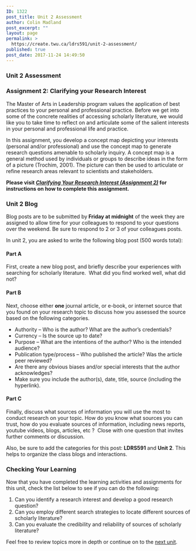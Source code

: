 ```yaml
---
ID: 1322
post_title: Unit 2 Assessment
author: Colin Madland
post_excerpt: ""
layout: page
permalink: >
  https://create.twu.ca/ldrs591/unit-2-assessment/
published: true
post_date: 2017-11-24 14:49:50
---
```

<h3>Unit 2 Assessment</h3>
<h3>Assignment 2: Clarifying your Research Interest</h3>
The Master of Arts in Leadership program values the application of best practices to your personal and professional practice. Before we get into some of the concrete realities of accessing scholarly literature, we would like you to take time to reflect on and articulate some of the salient interests in your personal and professional life and practice.

In this assignment, you develop a concept map depicting your interests (personal and/or professional) and use the concept map to generate research questions amenable to scholarly inquiry. A concept map is a general method used by individuals or groups to describe ideas in the form of a picture (Trochim, 2001). The picture can then be used to articulate or refine research areas relevant to scientists and stakeholders.

<strong>Please visit <a href="https://create.twu.ca/ldrs591/clarifying-your-research-interest-2/"><em>Clarifying Your Research Interest (Assignment 2)</em></a> for instructions on how to complete this assignment.</strong>
<h3>Unit 2 Blog</h3>
Blog posts are to be submitted by<strong> Friday at midnight</strong> of the week they are assigned to allow time for your colleagues to respond to your questions over the weekend. Be sure to respond to 2 or 3 of your colleagues posts.

In unit 2, you are asked to write the following blog post (500 words total):
<h4>Part A</h4>
First, create a new blog post, and briefly describe your experiences with searching for scholarly literature.  What did you find worked well, what did not?
<h4>Part B</h4>
Next, choose either <strong>one</strong> journal article, or e-book, or internet source that you found on your research topic to discuss how you assessed the source based on the following categories.
<ul>
 	<li>Authority – Who is the author? What are the author’s credentials?</li>
 	<li>Currency – Is the source up to date?</li>
 	<li>Purpose – What are the intentions of the author? Who is the intended audience?</li>
 	<li>Publication type/process – Who published the article? Was the article peer reviewed?</li>
 	<li>Are there any obvious biases and/or special interests that the author acknowledges?</li>
 	<li>Make sure you include the author(s), date, title, source (including the hyperlink).</li>
</ul>
<h4>Part C</h4>
Finally, discuss what sources of information you will use the most to conduct research on your topic. How do you know what sources you can trust, how do you evaluate sources of information, including news reports, youtube videos, blogs, articles, etc ?  Close with one question that invites further comments or discussion.

Also, be sure to add the categories for this post: <strong>LDRS591</strong> and <strong>Unit 2</strong>. This helps to organize the class blogs and interactions.
<h3>Checking Your Learning</h3>
Now that you have completed the learning activities and assignments for this unit, check the list below to see if you can do the following:
<ol>
 	<li>Can you identify a research interest and develop a good research question?</li>
 	<li>Can you employ different search strategies to locate different sources of scholarly literature?</li>
 	<li>Can you evaluate the credibility and reliability of sources of scholarly literature?</li>
</ol>
Feel free to review topics more in depth or continue on to the <a href="https://create.twu.ca/ldrs591/unit-3-overview/">next unit</a>.